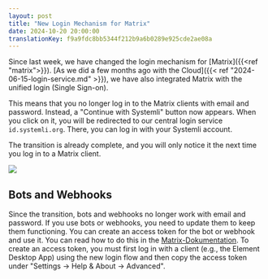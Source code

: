 ```yaml
---
layout: post
title: "New Login Mechanism for Matrix"
date: 2024-10-20 20:00:00
translationKey: f9a9fdc8bb5344f212b9a6b0289e925cde2ae08a
---
```


Since last week, we have changed the login mechanism for [Matrix]({{<ref "matrix">}}).
[As we did a few months ago with the Cloud]({{< ref "2024-06-15-login-service.md" >}}), we have also integrated Matrix with the unified login (Single Sign-on).

This means that you no longer log in to the Matrix clients with email and password. Instead, a "Continue with Systemli" button now appears.
When you click on it, you will be redirected to our central login service `id.systemli.org`.
There, you can log in with your Systemli account.

The transition is already complete, and you will only notice it the next time you log in to a Matrix client.

<img src="/assets/img/matrix-element-sso.png" class="border">

## Bots and Webhooks

Since the transition, bots and webhooks no longer work with email and password.
If you use bots or webhooks, you need to update them to keep them functioning.
You can create an access token for the bot or webhook and use it.
You can read how to do this in the [Matrix-Dokumentation](https://spec.matrix.org/unstable/client-server-api/#client-authentication).
To create an access token, you must first log in with a client (e.g., the Element Desktop App) using the new login flow and then copy the access token under "Settings -> Help & About -> Advanced".
